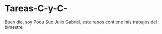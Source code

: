# Tareas-C-y-C-
Buen dia, soy Poou Suc Julio Gabriel, este repos contiene mis trabajos del bimestre
